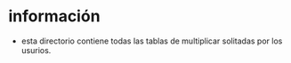# información
- esta directorio contiene todas las tablas de multiplicar solitadas por los usurios. 